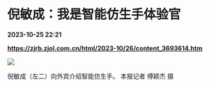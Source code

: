 # 倪敏成：我是智能仿生手体验官

**2023-10-25 22:21**

**https://zjrb.zjol.com.cn/html/2023-10/26/content_3693614.htm**

![](https://zjrb.zjol.com.cn/images/2023-10/26/zjrb2023102600008v02b002.jpg)

倪敏成（左二）向外宾介绍智能仿生手。 本报记者 傅颖杰 摄